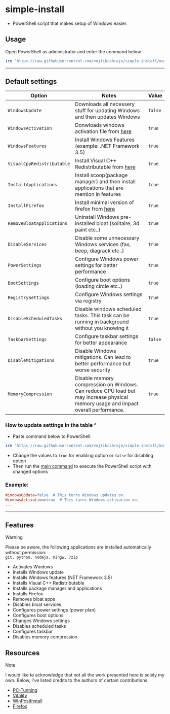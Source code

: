 # simple-install
- PowerShell script that makes setup of Windows easier.

## Usage
Open PowerShell as administrator and enter the command below. <br />
```powershell
irm "https://raw.githubusercontent.com/vojtikczhraje/simple-install/main/simple-install.ps1" | iex
```
---
## Default settings

| Option | Notes | Value |
|----------|----------|----------|
| `WindowsUpdate` | Downloads all necessery stuff for updating Windows and then updates Windows | `false` |
| `WindowsActivation` | Donwloads windows activation file from [here](https://github.com/massgravel/Microsoft-Activation-Scripts) | `true` |
| `WindowsFeatures` | Install Windows Features (example: .NET Framework 3.5) | `true` |
| `VisualCppRedistributable` | Install Visual C++ Redistributable from [here](https://github.com/abbodi1406/vcredist) | `true` |
| `InstallApplications` | Install scoop(package manager) and then install applications that are mention in features | `true` |
| `InstallFirefox` | Install minimal version of firefox from [here](https://github.com/amitxv/firefox) | `true` |
| `RemoveBloatApplications` | Uninstall Windows pre-installed bloat (solitaire, 3d paint etc..) | `true` |
| `DisableServices` | Disable some unnecessary Windows services (fax, beep, diagrack etc..) | `true` |
| `PowerSettings` | Configure Windows power settings for better performance | `true` |
| `BootSettings` | Configure boot options (loading circle etc..) | `true` |
| `RegistrySettings` | Configure Windows settings via registry | `true` |
| `DisableScheduledTasks` | Disable windows scheduled tasks. This task can be running in background without you knowing it | `true` |
| `TaskbarSettings` | Configure taskbar settings for better appearance | `false` |
| `DisableMitigations ` | Disable Windows mitigations. Can lead to better performance but worse security | `true` |
| `MemoryCompression ` | Disable memory compression on Windows. Can reduce CPU load but may increase physical memory usage and impact overall performance. | `true` |

### How to update settings in the table ^
- Paste command below to PowerShell:
```powershell
irm "https://raw.githubusercontent.com/vojtikczhraje/simple-install/main/assets/config.ini" -OutFile "C:\config.ini"; C:\config.ini
```

- Change the values to `true` for enabling option or `false` for disabling option
- Then run the [main command](#usage) to execute the PowerShell script with changed options

### Example:
```ini
WindowsUpdate=false  # This turns Windows updates on.
WindowsActivation=true  # This turns Windows activation on.
...
```

---

## Features
> [!WARNING]  
> Please be aware, the following applications are installed automatically without permission: <br />
> `git, python, nodejs, mingw, 7zip`
- Activates Windows
- Installs Windows update
- Installs Windows features (NET Framework 3.5)
- Installs Visual C++ Redistributable
- Installs package manager and applications
- Installs Firefox
- Removes bloat apps
- Disables bloat services
- Configures power settings (power plan)
- Configures boot options
- Changes Windows settings
- Disables scheduled tasks
- Configures taskbar
- Disables memory compression
  

## Resources
> [!NOTE]  
> I would like to acknowledge that not all the work presented here is solely my own. Below, I've listed credits to the authors of certain contributions.
- [PC-Tunning](https://github.com/amitxv/PC-Tuning)
- [Vitality](https://github.com/vojtikczhraje/Vitality)
- [WinPostInstall](https://github.com/jhx0/WinPostInstall)
- [Firefox](https://github.com/amitxv/firefox)
